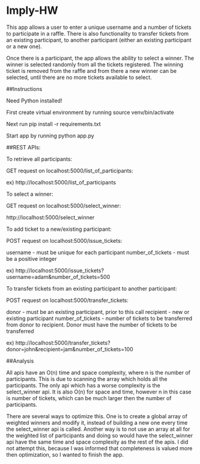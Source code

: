# Imply-HW

This app allows a user to enter a unique username and a number of tickets to participate
in a raffle. There is also functionality to transfer tickets from an existing participant,
to another participant (either an existing participant or a new one).

Once there is a participant, the app allows the ability to select a winner.
The winner is selected randomly from all the tickets registered.
The winning ticket is removed from the raffle and from there a new winner can
be selected, until there are no more tickets available to select.

##Instructions

Need Python installed!

First create virtual environment by running source venv/bin/activate

Next run pip install -r requirements.txt

Start app by running python app.py

##REST APIs:

To retrieve all participants:

GET request on localhost:5000/list_of_participants:

ex) http://localhost:5000/list_of_participants

To select a winner:

GET request on localhost:5000/select_winner:

http://localhost:5000/select_winner

To add ticket to a new/existing participant:

POST request on localhost:5000/issue_tickets:

username - must be unique for each participant
number_of_tickets - must be a positive integer

ex) http://localhost:5000/issue_tickets?username=adam&number_of_tickets=500

To transfer tickets from an existing participant to another participant:

POST request on localhost:5000/transfer_tickets:

donor - must be an existing participant, prior to this call
recipient - new or existing participant
number_of_tickets - number of tickets to be transferred from donor to
                    recipient. Donor must have the number of tickets to be transferred

ex) http://localhost:5000/transfer_tickets?donor=john&recipient=jam&number_of_tickets=100


##Analysis

All apis have an O(n) time and space complexity, where n is the number of participants.
This is due to scanning the array which holds all the participants.
The only api which has a worse complexity is the select_winner api. It is also O(n) for
space and time, however n in this case is number of tickets, which can be much larger then
the number of participants.

There are several ways to optimize this. One is to create a global array of weighted winners
and modify it, instead of building a new one every time the select_winner api is called.
Another way is to not use an array at all for the weighted list of participants and
doing so would have the select_winner api have the same time and space complexity as
the rest of the apis. I did not attempt this, because I was informed that completeness is
valued more then optimization, so I wanted to finish the app.
